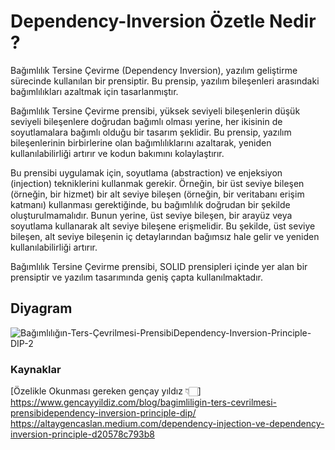 # Dependency-Inversion Özetle Nedir ?
Bağımlılık Tersine Çevirme (Dependency Inversion), yazılım geliştirme sürecinde kullanılan bir prensiptir. Bu prensip, yazılım bileşenleri arasındaki bağımlılıkları azaltmak için tasarlanmıştır.

Bağımlılık Tersine Çevirme prensibi, yüksek seviyeli bileşenlerin düşük seviyeli bileşenlere doğrudan bağımlı olması yerine, her ikisinin de soyutlamalara bağımlı olduğu bir tasarım şeklidir. Bu prensip, yazılım bileşenlerinin birbirlerine olan bağımlılıklarını azaltarak, yeniden kullanılabilirliği artırır ve kodun bakımını kolaylaştırır.

Bu prensibi uygulamak için, soyutlama (abstraction) ve enjeksiyon (injection) tekniklerini kullanmak gerekir. Örneğin, bir üst seviye bileşen (örneğin, bir hizmet) bir alt seviye bileşen (örneğin, bir veritabanı erişim katmanı) kullanması gerektiğinde, bu bağımlılık doğrudan bir şekilde oluşturulmamalıdır. Bunun yerine, üst seviye bileşen, bir arayüz veya soyutlama kullanarak alt seviye bileşene erişmelidir. Bu şekilde, üst seviye bileşen, alt seviye bileşenin iç detaylarından bağımsız hale gelir ve yeniden kullanılabilirliği artırır.

Bağımlılık Tersine Çevirme prensibi, SOLID prensipleri içinde yer alan bir prensiptir ve yazılım tasarımında geniş çapta kullanılmaktadır.


## Diyagram
![Bağımlılığın-Ters-Çevrilmesi-PrensibiDependency-Inversion-Principle-DIP-2](https://user-images.githubusercontent.com/43173282/228196241-df90ef3a-22f5-47da-9dae-4350ebf20d1b.jpg)


### Kaynaklar
[Özelikle Okunması gereken gençay yıldız 👇🏻]
https://www.gencayyildiz.com/blog/bagimliligin-ters-cevrilmesi-prensibidependency-inversion-principle-dip/
https://altaygencaslan.medium.com/dependency-injection-ve-dependency-inversion-principle-d20578c793b8
